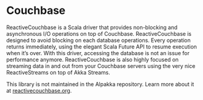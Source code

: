 # Couchbase

ReactiveCouchbase is a Scala driver that provides non-blocking and asynchronous I/O operations on top of Couchbase. ReactiveCouchbase is designed to avoid blocking on each database operations. Every operation returns immediately, using the elegant Scala Future API to resume execution when it’s over. With this driver, accessing the database is not an issue for performance anymore. ReactiveCouchbase is also highly focused on streaming data in and out from your Couchbase servers using the very nice ReactiveStreams on top of Akka Streams.

This library is not maintained in the Alpakka repository.
Learn more about it at [reactivecouchbase.org](http://reactivecouchbase.org/).
